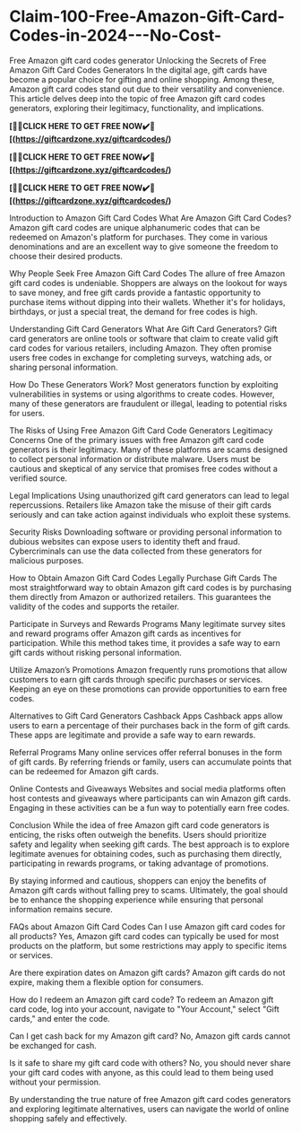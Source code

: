 # Claim-100-Free-Amazon-Gift-Card-Codes-in-2024---No-Cost-
Free Amazon gift card codes generator Unlocking the Secrets of Free Amazon Gift Card Codes Generators In the digital age, gift cards have become a popular choice for gifting and online shopping. Among these, Amazon gift card codes stand out due to their versatility and convenience. This article delves deep into the topic of free Amazon gift card codes generators, exploring their legitimacy, functionality, and implications.

**[🎁🎁CLICK HERE TO GET FREE NOW✔️🎁[(https://giftcardzone.xyz/giftcardcodes/)**

**[🎁🎁CLICK HERE TO GET FREE NOW✔️🎁[(https://giftcardzone.xyz/giftcardcodes/)**

**[🎁🎁CLICK HERE TO GET FREE NOW✔️🎁[(https://giftcardzone.xyz/giftcardcodes/)**

Introduction to Amazon Gift Card Codes What Are Amazon Gift Card Codes? Amazon gift card codes are unique alphanumeric codes that can be redeemed on Amazon's platform for purchases. They come in various denominations and are an excellent way to give someone the freedom to choose their desired products.

Why People Seek Free Amazon Gift Card Codes The allure of free Amazon gift card codes is undeniable. Shoppers are always on the lookout for ways to save money, and free gift cards provide a fantastic opportunity to purchase items without dipping into their wallets. Whether it's for holidays, birthdays, or just a special treat, the demand for free codes is high.

Understanding Gift Card Generators What Are Gift Card Generators? Gift card generators are online tools or software that claim to create valid gift card codes for various retailers, including Amazon. They often promise users free codes in exchange for completing surveys, watching ads, or sharing personal information.

How Do These Generators Work? Most generators function by exploiting vulnerabilities in systems or using algorithms to create codes. However, many of these generators are fraudulent or illegal, leading to potential risks for users.

The Risks of Using Free Amazon Gift Card Code Generators Legitimacy Concerns One of the primary issues with free Amazon gift card code generators is their legitimacy. Many of these platforms are scams designed to collect personal information or distribute malware. Users must be cautious and skeptical of any service that promises free codes without a verified source.

Legal Implications Using unauthorized gift card generators can lead to legal repercussions. Retailers like Amazon take the misuse of their gift cards seriously and can take action against individuals who exploit these systems.

Security Risks Downloading software or providing personal information to dubious websites can expose users to identity theft and fraud. Cybercriminals can use the data collected from these generators for malicious purposes.

How to Obtain Amazon Gift Card Codes Legally Purchase Gift Cards The most straightforward way to obtain Amazon gift card codes is by purchasing them directly from Amazon or authorized retailers. This guarantees the validity of the codes and supports the retailer.

Participate in Surveys and Rewards Programs Many legitimate survey sites and reward programs offer Amazon gift cards as incentives for participation. While this method takes time, it provides a safe way to earn gift cards without risking personal information.

Utilize Amazon’s Promotions Amazon frequently runs promotions that allow customers to earn gift cards through specific purchases or services. Keeping an eye on these promotions can provide opportunities to earn free codes.

Alternatives to Gift Card Generators Cashback Apps Cashback apps allow users to earn a percentage of their purchases back in the form of gift cards. These apps are legitimate and provide a safe way to earn rewards.

Referral Programs Many online services offer referral bonuses in the form of gift cards. By referring friends or family, users can accumulate points that can be redeemed for Amazon gift cards.

Online Contests and Giveaways Websites and social media platforms often host contests and giveaways where participants can win Amazon gift cards. Engaging in these activities can be a fun way to potentially earn free codes.

Conclusion While the idea of free Amazon gift card code generators is enticing, the risks often outweigh the benefits. Users should prioritize safety and legality when seeking gift cards. The best approach is to explore legitimate avenues for obtaining codes, such as purchasing them directly, participating in rewards programs, or taking advantage of promotions.

By staying informed and cautious, shoppers can enjoy the benefits of Amazon gift cards without falling prey to scams. Ultimately, the goal should be to enhance the shopping experience while ensuring that personal information remains secure.

FAQs about Amazon Gift Card Codes Can I use Amazon gift card codes for all products? Yes, Amazon gift card codes can typically be used for most products on the platform, but some restrictions may apply to specific items or services.

Are there expiration dates on Amazon gift cards? Amazon gift cards do not expire, making them a flexible option for consumers.

How do I redeem an Amazon gift card code? To redeem an Amazon gift card code, log into your account, navigate to "Your Account," select "Gift cards," and enter the code.

Can I get cash back for my Amazon gift card? No, Amazon gift cards cannot be exchanged for cash.

Is it safe to share my gift card code with others? No, you should never share your gift card codes with anyone, as this could lead to them being used without your permission.

By understanding the true nature of free Amazon gift card codes generators and exploring legitimate alternatives, users can navigate the world of online shopping safely and effectively.
